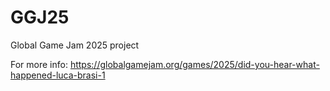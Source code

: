# GGJ25
Global Game Jam 2025 project

For more info:
https://globalgamejam.org/games/2025/did-you-hear-what-happened-luca-brasi-1
